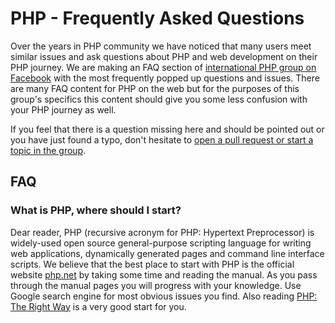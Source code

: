 # PHP - Frequently Asked Questions

Over the years in PHP community we have noticed that many users meet similar issues and ask questions
about PHP and web development on their PHP journey. We are making an FAQ section of [international PHP group on Facebook][php-group]
with the most frequently popped up questions and issues. There are many FAQ content for PHP on the web but for the purposes
of this group's specifics this content should give you some less confusion with your PHP journey as well.

If you feel that there is a question missing here and should be pointed out or you have just found a typo, don't hesitate to
[open a pull request or start a topic in the group][contributing].

## FAQ

### What is PHP, where should I start?

Dear reader, PHP (recursive acronym for PHP: Hypertext Preprocessor) is widely-used open source general-purpose scripting language
for writing web applications, dynamically generated pages and command line interface scripts. We believe that the best place
to start with PHP is the official website [php.net][php-net] by taking some time and reading the manual. As you pass through
the manual pages you will progress with your knowledge. Use Google search engine for most obvious issues you find. Also reading
[PHP: The Right Way][php-the-right-way] is a very good start for you.


[php-group]: https://www.facebook.com/groups/2204685680/
[php-net]: http://php.net
[contributing]: CONTRIBUTING.md
[php-the-right-way]: http://phptherightway.com
